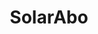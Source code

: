 ---
layout: case_study
project_name: solarabo
title: SolarAbo
description: SolarAbo enables swiss energy suppliers to offer solar power systems to home owners as either lease option or direct purchase. On a white-label platform which hosts an online calculator, interested parties can request offers for both rental and purchase options.
title_image:
  url: solarabo_cover_image.png
  alt: A screenshot from the SolarAbo homepage displayed in a Macbook. It shows an image of a couple that stands closely together in front of their home which has solar panels applied to the roof. Text on the image present the marketing claims, main benefits and the call to action for the offering.
  type: align-right
key_facts:
  - key: Client
    value: Engergie Zukunft Schweiz AG
    logo_url: logo_energie_zukunft_schweiz.svg
  - key: Team size
    value: 4
  - key: Time on project
    value: 11 months
  - key: Solar Systems Leased
    value: 30+
    comment: |
       In the first two months after the launch of the platform, 30 solar systems have already been leased. A total project value of around CHF 500.000.
  - key: Platform reach
    value: 100.000+
    comment: |
       SolarAbo is used by four municipal utilities and reaches over 100,000 customers (as of June 2020).
roles:
  intro: In a team of four, consisting of a project manager and a product developer from the client side (Energie Zukunft Schweiz) and a full-stack developer, I was responsible for the design and its technical implementation in the product.
  role:
    - name: UX/UI Designer
      text: |
        Together with stakeholders of EZS and the lead developer I identified and documented the requirements. Based on this, user flow, wireframes, UI and web design for the main steps of the user journey were created: Landing page, online calculator and offer page. For quick feedback cycles I developed a large part of the design directly in the browser in close cooperation with the stakeholders.
    - name: UI Developer
      text: In a Ruby on Rails web application I implemented the responsive web design. Mainly HTML, CSS and ERB for templating were used. A special challenge was the generation of PDF versions of the offers. These had to be printable and consistent in appearance with the website.
sections:
  - title: Concept and Wireframes
    contents:
      - heading:
        text: |
          Quick sketches in the beginning helped me to align my understanding of the requirements for the website with the stakeholders of EZS. Based on the raw concepts, requirements and initial content designs, I was able to quickly develop wireframes that enabled focused communication, rapid feedback and iteration with stakeholders. Also smaller, mobile devices were taken into account from the beginning. Corresponding drafts illustrate how layout components adapt to smartphone screens, for example.
        images:
          - image_url: solarabo_wireframes.png
            image_alt: The image presents four low-fidelity wireframes of the three main pages of solarabo.
            image_caption: Low-fidelity wireframes for the three main steps of the user journey on the website. Besides getting all stakeholders on the same page regarding the general design direction, they helped to identify content needs e.g. for textual content as well as imagery such as photos an illustrations. The approval of these concepts marked the starting point for further design work.
  - title: Visual Design and Illustration
    contents:
      - heading:
        text: |
          Illustrations help the target group to understand the product. They explain the economic benefits of a photovoltaic system and how it can be installed on the customer's roof in just a few simple steps with SolarAbo.
        images:
          - image_url: solarabo_sketches.png
            image_alt: Drafts for illustrations as hand-drawn pencil sketches.
            image_caption: Quickly created hand-drawn pencil sketches like these helped me to convey my ideas without much effort. When the direction was set and approved I used Adobe Illustrator and Sketch to create the actual illustrations.
      - heading:
        images:
          - image_url: solarabo_process_illustrations.png
            image_alt: Four illustrations that show how users would get from website over on-site visit of solar experts to their own photovoltaic system.
            image_caption: |
              To describe the process how the photovoltaic system would make its way on to the user's roof, I created a series of four illustrations that cover the main steps in the customer journe: Website, on-site visit of installers, construction and eventually the operation of the system.
      - heading:
        images:
          - image_url: solarabo_infographic.png
            image_alt: This image illustrates an example calculation and shows a four person family that lives in a typical house with a certain roof size. The image also shows how the electricity mix is made up of self-produced solar electricity and grid electricity.
            image_caption: Making an example calculation easier to understand by illustrating which factors have an influence on the profitability of the system. This illustration visualizes how a photovoltaic system would work for a typical 4-person family houshold. It illustrates how the electricity mix is made up of self-produced solar electricity and grid electricity.
  - title: Landing page & offer calculator
    contents:
      - heading:
        images:
          - image_url: solarabo_landingpage.png
            image_alt:
            image_caption: |
              **Landing page**

              A one-pager presents the product "SolarAbo", its benefits and how it works.

              The full-screen hero module explains in brief the main advantages of SolarAbo and invites with a call-to-action to create an offer. The format-filling photography is intended to support the message and show the result — the solar system on the roof of a typical home.
              
              The responsive implementation takes this into account by ensuring that this information is almost always visible in full when the page is first loaded, regardless of screen size.
      - heading:
        text:
        images:
          - image_url: solarabo_offer_calculator.png
            image_alt:
            image_caption: |
              **Offer calculator**

              The main functional feature of the SolarAbo website is the offer calculator. Interested users enter the key data of their roof in a six-step form. In addition to the address, roof type, pitch and orientation, the roof surface can be marked on an interactive map. All values together form the basis for the creation of an individual preliminary offer.
              
              Following the natural downwards scrolling path, users are guided step by step through all necessary information. Special attention was paid to the comfortable usability even on smaller devices.
      - heading:
        text:
        images:
          - image_url: solarabo_offer.png
            image_alt:
            image_caption: |
              **The offer**

              Based on the information in the previous calculator, a quotation is created. This communicates in clear figures which possibilities the respective roof offers and at which costs which benefit can be generated.
              
              A detailed explanation of all positions makes the basics of the calculation transparent to users and explains details. Finally, the offer can be requested as a PDF document. Alternatively, an on-site discussion with a consultant is offered.
      - heading:
        text:
        images:
          - image_url: solarabo_offer_pdf.png
            image_alt:
            image_caption: |
              **Lead generation and offer PDF**

              It is only at this point that user data is collected and treated as qualified leads from that point on. The next call-to-action for an on-site consultation appointment is contained in an e-mail and the offer PDF which users will receive once they submit some contact information.
              
              The PDF is generated directly from the online version of the offer and transferred into a printable format using CSS.
---